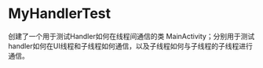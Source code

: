 # MyHandlerTest
创建了一个用于测试Handler如何在线程间通信的类 MainActivity；分别用于测试handler如何在UI线程和子线程如何通信，以及子线程如何与子线程的子线程进行通信。
